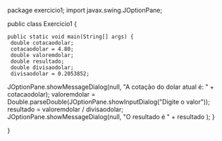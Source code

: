 
package exercicio1;
import javax.swing.JOptionPane;

public class Exercicio1 {
  
    
    
    public static void main(String[] args) {
     double cotacaodolar;
     cotacaodolar = 4.80;
     double valoremdolar;
     double resultado;
     double divisaodolar;
     divisaodolar = 0.2053852;
     
JOptionPane.showMessageDialog(null, "A cotação do dolar atual é: " + cotacaodolar);
valoremdolar =
Double.parseDouble(JOptionPane.showInputDialog("Digite o  valor"));
    resultado = valoremdolar / divisaodolar;
    JOptionPane.showMessageDialog(null, "O resultado é " + resultado );
    }
    
}


     
  
